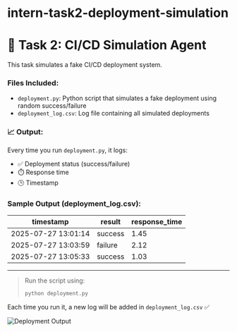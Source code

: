 # intern-task2-deployment-simulation

# 🚀 Task 2: CI/CD Simulation Agent

This task simulates a fake CI/CD deployment system.

###  Files Included:
- `deployment.py`: Python script that simulates a fake deployment using random success/failure
- `deployment_log.csv`: Log file containing all simulated deployments


### 📈 Output:
Every time you run `deployment.py`, it logs:
- ✅ Deployment status (success/failure)
- ⏱️ Response time
- 🕒 Timestamp

###  Sample Output (deployment_log.csv):

| timestamp              | result   | response_time |
|------------------------|----------|----------------|
| 2025-07-27 13:01:14    | success  | 1.45           |
| 2025-07-27 13:03:59    | failure  | 2.12           |
| 2025-07-27 13:05:33    | success  | 1.03           |

---

> Run the script using:
> ```bash
> python deployment.py
> ```

Each time you run it, a new log will be added in `deployment_log.csv` ✅

![Deployment Output](deploy_output.PNG)

